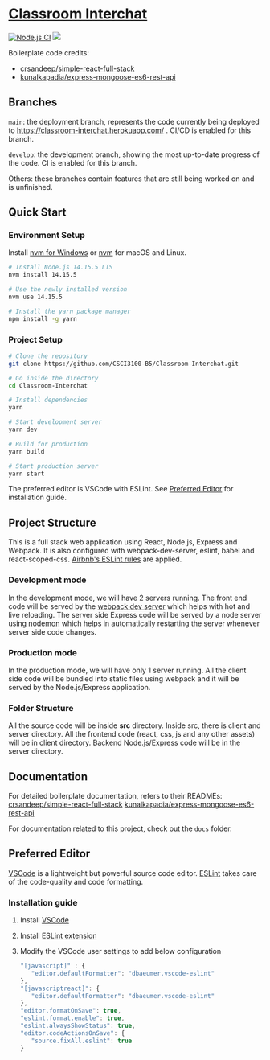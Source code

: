 # [Classroom Interchat](https://classroom-interchat.herokuapp.com/)

[![Node.js CI](https://github.com/CSCI3100-B5/Classroom-Interchat/actions/workflows/node.js.yml/badge.svg?branch=main)](https://github.com/CSCI3100-B5/Classroom-Interchat/actions/workflows/node.js.yml)
<a href="https://codeclimate.com/github/CSCI3100-B5/Classroom-Interchat/maintainability"><img src="https://api.codeclimate.com/v1/badges/8265e4919576641da911/maintainability" /></a>

Boilerplate code credits:

- [crsandeep/simple-react-full-stack](https://github.com/crsandeep/simple-react-full-stack)
- [kunalkapadia/express-mongoose-es6-rest-api](https://github.com/kunalkapadia/express-mongoose-es6-rest-api)

## Branches

`main`: the deployment branch, represents the code currently being deployed to https://classroom-interchat.herokuapp.com/ . CI/CD is enabled for this branch.

`develop`: the development branch, showing the most up-to-date progress of the code. CI is enabled for this branch.

Others: these branches contain features that are still being worked on and is unfinished.

## Quick Start

### Environment Setup

Install [nvm for Windows](https://github.com/coreybutler/nvm-windows) or [nvm](https://github.com/nvm-sh/nvm) for macOS and Linux.

```bash
# Install Node.js 14.15.5 LTS
nvm install 14.15.5

# Use the newly installed version
nvm use 14.15.5

# Install the yarn package manager
npm install -g yarn
```

### Project Setup

```bash
# Clone the repository
git clone https://github.com/CSCI3100-B5/Classroom-Interchat.git

# Go inside the directory
cd Classroom-Interchat

# Install dependencies
yarn

# Start development server
yarn dev

# Build for production
yarn build

# Start production server
yarn start
```

The preferred editor is VSCode with ESLint. See [Preferred Editor](#preferred-editor) for installation guide.

## Project Structure

This is a full stack web application using React, Node.js, Express and Webpack. It is also configured with webpack-dev-server, eslint, babel and react-scoped-css. [Airbnb's ESLint rules](https://github.com/airbnb/javascript) are applied.

### Development mode

In the development mode, we will have 2 servers running. The front end code will be served by the [webpack dev server](https://webpack.js.org/configuration/dev-server/) which helps with hot and live reloading. The server side Express code will be served by a node server using [nodemon](https://nodemon.io/) which helps in automatically restarting the server whenever server side code changes.

### Production mode

In the production mode, we will have only 1 server running. All the client side code will be bundled into static files using webpack and it will be served by the Node.js/Express application.

### Folder Structure

All the source code will be inside **src** directory. Inside src, there is client and server directory. All the frontend code (react, css, js and any other assets) will be in client directory. Backend Node.js/Express code will be in the server directory.

## Documentation

For detailed boilerplate documentation, refers to their READMEs: [crsandeep/simple-react-full-stack](https://github.com/crsandeep/simple-react-full-stack/blob/master/README.md) [kunalkapadia/express-mongoose-es6-rest-api](https://github.com/kunalkapadia/express-mongoose-es6-rest-api/blob/develop/README.md)

For documentation related to this project, check out the `docs` folder.

## Preferred Editor

[VSCode](https://code.visualstudio.com/) is a lightweight but powerful source code editor. [ESLint](https://eslint.org/) takes care of the code-quality and code formatting.

### Installation guide

1. Install [VSCode](https://code.visualstudio.com/)
2. Install [ESLint extension](https://marketplace.visualstudio.com/items?itemName=dbaeumer.vscode-eslint)
3. Modify the VSCode user settings to add below configuration

   ```javascript
   "[javascript]" : {
      "editor.defaultFormatter": "dbaeumer.vscode-eslint"
   },
   "[javascriptreact]": {
      "editor.defaultFormatter": "dbaeumer.vscode-eslint"
   },
   "editor.formatOnSave": true,
   "eslint.format.enable": true,
   "eslint.alwaysShowStatus": true,
   "editor.codeActionsOnSave": {
      "source.fixAll.eslint": true
   }
   ```
